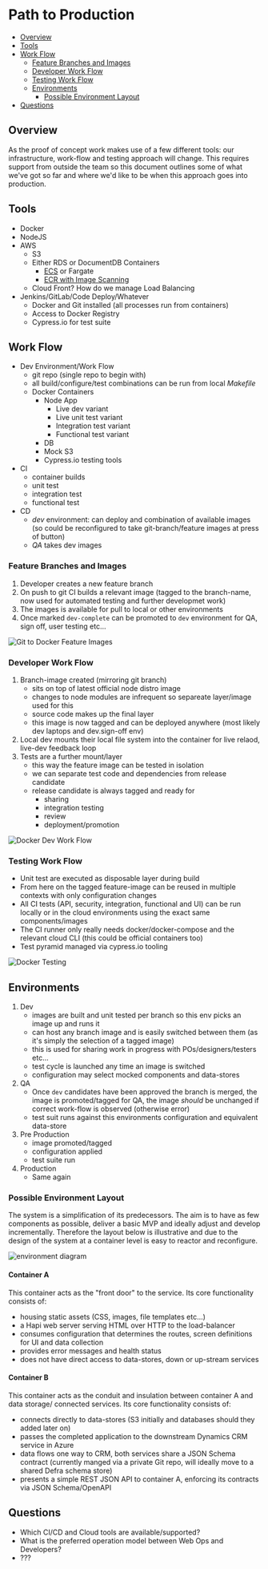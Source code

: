 # Path to Production

- [Overview](#overview)
- [Tools](#tools)
- [Work Flow](#work-flow)
  - [Feature Branches and Images](feature-branches-and-images)
  - [Developer Work Flow](#developer-work-flow)
  - [Testing Work Flow](testing-work-flow)
  - [Environments](Environments)
    - [Possible Environment Layout](#possible-environment-layout)
- [Questions](#testing)


## Overview

As the proof of concept work makes use of a few different tools: our
infrastructure, work-flow and testing approach will change. This
requires support from outside the team so this document outlines
some of what we've got so far and where we'd like to be when this
approach goes into production.

## Tools

- Docker
- NodeJS
- AWS
  - S3
  - Either RDS or DocumentDB
  Containers
    - [ECS]() or Fargate
    - [ECR with Image Scanning](https://aws.amazon.com/blogs/containers/amazon-ecr-native-container-image-scanning/)
  - Cloud Front? How do we manage Load Balancing
- Jenkins/GitLab/Code Deploy/Whatever
  - Docker and Git installed (all processes run from containers)
  - Access to Docker Registry
  - Cypress.io for test suite

## Work Flow

- Dev Environment/Work Flow
  - git repo (single repo to begin with)
  - all build/configure/test combinations can be run from local _Makefile_
  - Docker Containers
    - Node App
      - Live dev variant
      - Live unit test variant
      - Integration test variant
      - Functional test variant
    - DB
    - Mock S3
    - Cypress.io testing tools
- CI
  - container builds
  - unit test
  - integration test
  - functional test
- CD
  - _dev_ environment: can deploy and combination of available
    images (so could be reconfigured to take git-branch/feature
    images at press of button)
  - _QA_ takes dev images


### Feature Branches and Images

1. Developer creates a new feature branch
2. On push to git CI builds a relevant image (tagged to the
    branch-name, now used for automated testing and further
    developmet work)
3. The images is available for pull to local or other
   environments
4. Once marked `dev-complete` can be promoted to `dev` environment
   for QA, sign off, user testing etc...

![Git to Docker Feature Images](./DockerFeatureImages.png)

### Developer Work Flow

1. Branch-image created (mirroring git branch)
   - sits on top of latest official node distro image
   - changes to node modules are infrequent so separeate
     layer/image used for this
   - source code makes up the final layer
   - this image is now tagged and can be deployed anywhere (most
     likely dev laptops and dev.sign-off env)
2. Local dev mounts their local file system into the container for
   live relaod, live-dev feedback loop
3. Tests are a further mount/layer
   - this way the feature image can be tested in isolation
   - we can separate test code and dependencies from release candidate
   - release candidate is always tagged and ready for
     - sharing
     - integration testing
     - review
     - deployment/promotion

![Docker Dev Work Flow](./DevWorkFlow.png)


### Testing Work Flow

- Unit test are executed as disposable layer during build
- From here on the tagged feature-image can be reused in multiple
  contexts with only configuration changes
- All CI tests (API, security, integration, functional and UI) can
  be run locally or in the cloud environments using the exact same
  components/images
- The CI runner only really needs docker/docker-compose and the
  relevant cloud CLI (this could be official containers too)
- Test pyramid managed via cypress.io tooling

![Docker Testing](./docker-testing.png)

## Environments

1. Dev
   - images are built and unit tested per branch so this env picks
     an image up and runs it
   - can host any branch image and is easily switched between them
     (as it's simply the selection of a tagged image)
   - this is used for sharing work in progress with
     POs/designers/testers etc...
   - test cycle is launched any time an image is switched
   - configuration may select mocked components and data-stores
2. QA
   - Once `dev` candidates have been approved the branch is merged,
     the image is promoted/tagged for QA,
     the image _should_ be unchanged if correct work-flow is
     observed (otherwise error)
   - test suit runs against this environments configuration and
     equivalent data-store
3. Pre Production
   - image promoted/tagged
   - configuration applied
   - test suite run
4. Production
   - Same again

### Possible Environment Layout

The system is a simplification of its predecessors. The aim is to
have as few components as possible, deliver a basic MVP and ideally
adjust and develop incrementally. Therefore the layout below is
illustrative and due to the design of the system at a container
level is easy to reactor and reconfigure.

![environment diagram](./EnvironmentDiagram.png)

#### Container A

This container acts as the "front door" to the service. Its core
functionality consists of:

- housing static assets (CSS, images, file templates etc...)
- a Hapi web server serving HTML over HTTP to the load-balancer
- consumes configuration that determines the routes, screen
  definitions for UI and data collection
- provides error messages and health status
- does not have direct access to data-stores, down or up-stream
  services

#### Container B

This container acts as the conduit and insulation between container
A and data storage/ connected services. Its core functionality
consists of:

- connects directly to data-stores (S3 initially and databases
  should they added later on)
- passes the completed application to the downstream Dynamics CRM
  service in Azure
- data flows one way to CRM, both services share a JSON Schema
  contract (currently manged via a private Git repo, will ideally
  move to a shared Defra schema store)
- presents a simple REST JSON API to container A, enforcing its
  contracts via JSON Schema/OpenAPI


## Questions

- Which CI/CD and Cloud tools are available/supported?
- What is the preferred operation model between Web Ops and
  Developers?
- ???
